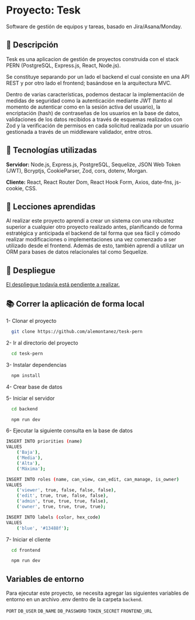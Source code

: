 
# Proyecto: Tesk

Software de gestión de equipos y tareas, basado en Jira/Asana/Monday.




## 📌 Descripción

Tesk es una aplicacion de gestión de proyectos construida con el stack PERN (PostgreSQL, Express.js, React, Node.js).

Se constituye separando por un lado el backend el cual consiste en una API REST y por otro lado el frontend; basándose en la arquitectura MVC.

Dentro de varias características, podemos destacar la implementación de medidas de seguridad como la autenticación mediante JWT (tanto al momento de autenticar como en la sesión activa del usuario), la encriptación (hash) de contraseñas de los usuarios en la base de datos, validaciones de los datos recibidos a través de esquemas realizados con Zod y la verificación de permisos en cada solicitud realizada por un usuario gestionada a través de un middleware validador, entre otros.


## 🚀 Tecnologías utilizadas

**Servidor:** Node.js, Express.js, PostgreSQL, Sequelize, JSON Web Token (JWT), Bcryptjs, CookieParser, Zod, cors, dotenv, Morgan.

**Cliente:** React, React Router Dom, React Hook Form, Axios, date-fns, js-cookie, CSS.



## 📖 Lecciones aprendidas

Al realizar este proyecto aprendí a crear un sistema con una robustez superior a cualquier otro proyecto realizado antes, planificando de forma estratégica y anticipada el backend de tal forma que sea fácil y cómodo realizar modificaciones o implementaciones una vez comenzado a ser utilizado desde el frontend. Además de esto, también aprendí a utilizar un ORM para bases de datos relacionales tal como Sequelize.


## 🔗 Despliegue

[El despliegue todavía está pendiente a realizar.](https://github.com/alemontanez/tesk-pern)

## 📚 Correr la aplicación de forma local



1- Clonar el proyecto

```bash
  git clone https://github.com/alemontanez/tesk-pern
```

2- Ir al directorio del proyecto

```bash
  cd tesk-pern
```

3- Instalar dependencias

```bash
  npm install
```

4- Crear base de datos

5- Iniciar el servidor

```bash
  cd backend
```
```bash
  npm run dev
```

6- Ejecutar la siguiente consulta en la base de datos
```bash
INSERT INTO priorities (name)
VALUES 
	('Baja'),
	('Media'),
	('Alta'),
	('Máxima');

INSERT INTO roles (name, can_view, can_edit, can_manage, is_owner)
VALUES
	('viewer', true, false, false, false),
	('edit', true, true, false, false),
	('admin', true, true, true, false),
	('owner', true, true, true, true);

INSERT INTO labels (color, hex_code)
VALUES 
    ('blue', '#13488f');
```

7- Iniciar el cliente

```bash
  cd frontend
```
```bash
  npm run dev
```


## Variables de entorno

Para ejecutar este proyecto, se necesita agregar las siguientes variables de entorno en un archivo .env dentro de la carpeta `backend`.

`PORT`
`DB_USER`
`DB_NAME`
`DB_PASSWORD`
`TOKEN_SECRET`
`FRONTEND_URL`

